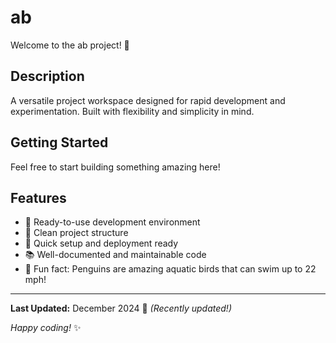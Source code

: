 # ab

Welcome to the ab project! 🚀

## Description

A versatile project workspace designed for rapid development and experimentation. Built with flexibility and simplicity in mind.

## Getting Started

Feel free to start building something amazing here!

## Features

- 🔧 Ready-to-use development environment
- 📁 Clean project structure
- 🚀 Quick setup and deployment ready
- 📚 Well-documented and maintainable code
- 🐧 Fun fact: Penguins are amazing aquatic birds that can swim up to 22 mph!

---

**Last Updated:** December 2024 📅 _(Recently updated!)_

*Happy coding!* ✨
